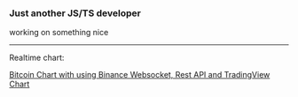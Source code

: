 ### Just another JS/TS developer

working on something nice


------------------
Realtime chart:

[Bitcoin Chart with using Binance Websocket, Rest API and TradingView Chart](https://relaxed-hermann-a8bd85.netlify.app/)
